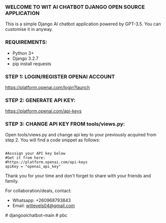 ### WELCOME TO WIT AI CHATBOT DJANGO OPEN SOURCE APPLICATION
This is a simple Django AI chatbot application powered by GPT-3.5. You can customise it in anyway.

### REQUIREMENTS:
- Python 3+
- Django 3.2.7
- pip install requests

### STEP 1: LOGIN/REGISTER OPENAI ACCOUNT
https://platform.openai.com/login?launch

### STEP 2: GENERATE API KEY:
https://platform.openai.com/api-keys

### STEP 3: CHANGE API KEY FROM tools/views.py:

Open tools/views.py and change api key to your previously acquired from step 2. You will find a code snippet as follows:
```

#Asssign your API key below
#Get it from here:
#https://platform.openai.com/api-keys
apiKey = "openai_api_key"

```



Thank you for your time and don't forget to share with your friends and family.

For collaboration/deals, contact:
- Whatsapp: +260968793843
- Email: witlevels04@gmail.com
  
#   d j a n g o _ a i _ c h a t b o t - m a i n  
 #   p b c  
 